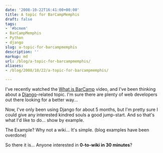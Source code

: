 ```yaml
---
date: '2008-10-22T16:41:00+00:00'
title: A topic for BarCampMemphis
draft: false
tags:
- '#bcmem'
- BarCampMemphis
- Python
- django
slug: a-topic-for-barcampmemphis
description: ''
markup: md
url: /blog/a-topic-for-barcampmemphis/
aliases:
- /blog/2008/10/22/a-topic-for-barcampmemphis/

---
```


I've recently watched the [What is BarCamp](http://memphisbarcamp.pbwiki.com/BarCamp+Memphis+-+Amy) video, and I've been thinking about a [Django](http://www.djangoproject.com/)-related topic. I'm sure there are plenty of web developers out there looking for a better way...  
  
Now, I've only been using Django for about 5 months, but I'm pretty sure I could give any interested kindred souls a good jump-start. And so that's what I'd like to do... show by example.  
  
The Example? Why not a wiki... It's simple. (blog examples have been overdone)  
  
So there it is... Anyone interested in **0-to-wiki in 30 minutes**?